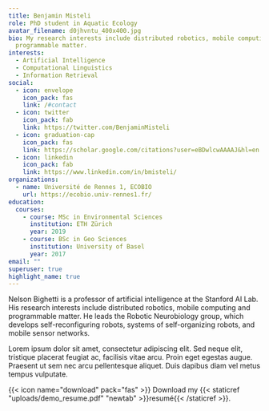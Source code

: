 ```yaml
---
title: Benjamin Misteli
role: PhD student in Aquatic Ecology
avatar_filename: d0jhvntu_400x400.jpg
bio: My research interests include distributed robotics, mobile computing and
  programmable matter.
interests:
  - Artificial Intelligence
  - Computational Linguistics
  - Information Retrieval
social:
  - icon: envelope
    icon_pack: fas
    link: /#contact
  - icon: twitter
    icon_pack: fab
    link: https://twitter.com/BenjaminMisteli
  - icon: graduation-cap
    icon_pack: fas
    link: https://scholar.google.com/citations?user=eBDwlcwAAAAJ&hl=en
  - icon: linkedin
    icon_pack: fab
    link: https://www.linkedin.com/in/bmisteli/
organizations:
  - name: Université de Rennes 1, ECOBIO
    url: https://ecobio.univ-rennes1.fr/
education:
  courses:
    - course: MSc in Environmental Sciences
      institution: ETH Zürich
      year: 2019
    - course: BSc in Geo Sciences
      institution: University of Basel
      year: 2017
email: ""
superuser: true
highlight_name: true
---
```


Nelson Bighetti is a professor of artificial intelligence at the Stanford AI Lab. His research interests include distributed robotics, mobile computing and programmable matter. He leads the Robotic Neurobiology group, which develops self-reconfiguring robots, systems of self-organizing robots, and mobile sensor networks.

Lorem ipsum dolor sit amet, consectetur adipiscing elit. Sed neque elit, tristique placerat feugiat ac, facilisis vitae arcu. Proin eget egestas augue. Praesent ut sem nec arcu pellentesque aliquet. Duis dapibus diam vel metus tempus vulputate.

{{< icon name="download" pack="fas" >}} Download my {{< staticref "uploads/demo_resume.pdf" "newtab" >}}resumé{{< /staticref >}}.
